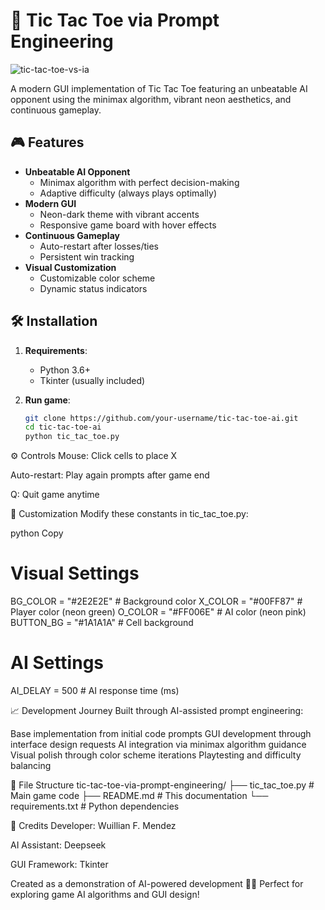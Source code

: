 # 🎲 Tic Tac Toe via Prompt Engineering

![tic-tac-toe-vs-ia](https://github.com/user-attachments/assets/696ff957-a967-4956-8096-22948bfb4191)

A modern GUI implementation of Tic Tac Toe featuring an unbeatable AI opponent using the minimax algorithm, vibrant neon aesthetics, and continuous gameplay.

## 🎮 Features
- **Unbeatable AI Opponent**
  - Minimax algorithm with perfect decision-making
  - Adaptive difficulty (always plays optimally)
- **Modern GUI**
  - Neon-dark theme with vibrant accents
  - Responsive game board with hover effects
- **Continuous Gameplay**
  - Auto-restart after losses/ties
  - Persistent win tracking
- **Visual Customization**
  - Customizable color scheme
  - Dynamic status indicators

## 🛠️ Installation
1. **Requirements**:
   - Python 3.6+
   - Tkinter (usually included)

2. **Run game**:
   ```bash
   git clone https://github.com/your-username/tic-tac-toe-ai.git
   cd tic-tac-toe-ai
   python tic_tac_toe.py

⚙️ Controls
Mouse: Click cells to place X

Auto-restart: Play again prompts after game end

Q: Quit game anytime

🎨 Customization
Modify these constants in tic_tac_toe.py:

python
Copy
# Visual Settings
BG_COLOR = "#2E2E2E"          # Background color
X_COLOR = "#00FF87"           # Player color (neon green)
O_COLOR = "#FF006E"           # AI color (neon pink)
BUTTON_BG = "#1A1A1A"         # Cell background

# AI Settings
AI_DELAY = 500                # AI response time (ms)

📈 Development Journey
Built through AI-assisted prompt engineering:

Base implementation from initial code prompts
GUI development through interface design requests
AI integration via minimax algorithm guidance
Visual polish through color scheme iterations
Playtesting and difficulty balancing

📁 File Structure
tic-tac-toe-via-prompt-engineering/
├── tic_tac_toe.py    # Main game code
├── README.md         # This documentation
└── requirements.txt  # Python dependencies

🙌 Credits
Developer: Wuillian F. Mendez

AI Assistant: Deepseek

GUI Framework: Tkinter

Created as a demonstration of AI-powered development 🤖✨
Perfect for exploring game AI algorithms and GUI design!
